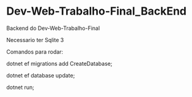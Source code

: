 # Dev-Web-Trabalho-Final_BackEnd
Backend do Dev-Web-Trabalho-Final

Necessario ter Sqlite 3

Comandos para rodar:

dotnet ef migrations add CreateDatabase;

dotnet ef database update;

dotnet run;